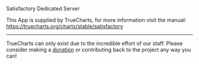 Satisfactory Dedicated Server

This App is supplied by TrueCharts, for more information visit the manual: https://truecharts.org/charts/stable/satisfactory

---

TrueCharts can only exist due to the incredible effort of our staff.
Please consider making a [donation](https://truecharts.org/docs/about/sponsor) or contributing back to the project any way you can!
